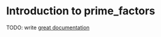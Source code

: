 # Introduction to prime_factors

TODO: write [great documentation](http://jacobian.org/writing/what-to-write/)
